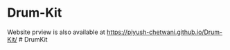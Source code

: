 # Drum-Kit

Website prview is also available at https://piyush-chetwani.github.io/Drum-Kit/
#   D r u m K i t  
 